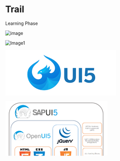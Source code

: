 # Trail
Learning Phase

![image](https://user-images.githubusercontent.com/53134840/120991972-c42dde80-c79f-11eb-8553-e2385cc8645d.png)

![Image1](./Practice/Images/download.jpg|=100x80)

![Image2](./Practice/Images/download.png)

![Image3](./Practice/Images/0_4PwwIN0qfI9IF0Pk.png)

